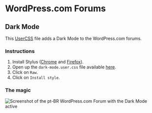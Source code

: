 # WordPress.com Forums

## Dark Mode

This [UserCSS](https://github.com/openstyles/stylus/wiki/Usercss) file adds a Dark Mode to the WordPress.com forums.

### Instructions

1. Install Stylus ([Chrome](https://chrome.google.com/webstore/detail/stylus/clngdbkpkpeebahjckkjfobafhncgmne?hl=en) and [Firefox](https://addons.mozilla.org/en-US/firefox/addon/styl-us/)).
2. Open up the `dark-mode.user.css` file available [here](https://github.com/RafaelFunchal/wpcom-forums/blob/master/dark-mode.user.css).
3. Click on `Raw`.
4. Click on `Install style`.

### The magic
![Screenshot of the pt-BR WordPress.com Forum with the Dark Mode active](https://cldup.com/hoJlTbpG8S.jpg)
